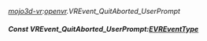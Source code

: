 _[mojo3d-vr](../../modules/mojo3d-vr/mojo3d-vr-module.md):[openvr](openvr:).VREvent\_QuitAborted\_UserPrompt_
##### Const VREvent\_QuitAborted\_UserPrompt:[EVREventType](../../modules/mojo3d-vr/openvr-evreventtype.md)
